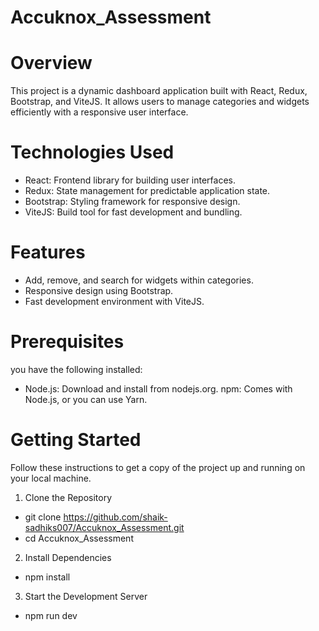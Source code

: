 # Accuknox_Assessment

# Overview
This project is a dynamic dashboard application built with React, Redux, Bootstrap, and ViteJS. It allows users to manage categories and widgets efficiently with a responsive user interface.

# Technologies Used
- React: Frontend library for building user interfaces.
- Redux: State management for predictable application state.
- Bootstrap: Styling framework for responsive design.
- ViteJS: Build tool for fast development and bundling.

# Features
- Add, remove, and search for widgets within categories.
- Responsive design using Bootstrap.
- Fast development environment with ViteJS.
 # Prerequisites
you have the following installed:
- Node.js: Download and install from nodejs.org.
 npm: Comes with Node.js, or you can use Yarn.

# Getting Started
Follow these instructions to get a copy of the project up and running on your local machine.

1. Clone the Repository
- git clone https://github.com/shaik-sadhiks007/Accuknox_Assessment.git
- cd Accuknox_Assessment
2. Install Dependencies
- npm install
3. Start the Development Server
- npm run dev

